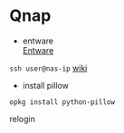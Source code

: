 # Qnap #

* entware   
[Entware](https://apps.qnap.community/11-community/10-qnapware)

``ssh user@nas-ip``
[wiki](https://github.com/Entware-ng/Entware-ng/wiki)


* install pillow
```
opkg install python-pillow
```

relogin
